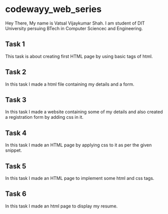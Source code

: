 # codewayy_web_series

Hey There, My name is Vatsal Vijaykumar Shah.
I am student of DIT University persuing BTech in Computer Sciencec and Engineering.

## Task 1 

This task is about creating first HTML page by using basic tags of html.

## Task 2

In this task I made a html file containing my details and a form.

## Task 3

In this task I made a website containing some of my details and also created a registration form by adding css in it.

## Task 4 

In this task I made an HTML page by applying css to it as per the given snippet. 

## Task 5

In this task I made an HTML page to implement some html and css tags.

## Task 6

In this task I made an html page to display my resume.